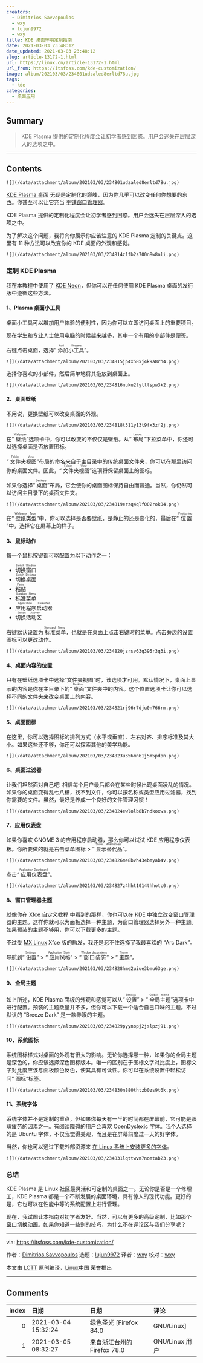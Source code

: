 ```yaml
---
creators:
  - Dimitrios Savvopoulos
  - wxy
  - lujun9972
  - wxy
title: KDE 桌面环境定制指南
date: 2021-03-03 23:48:12
date_updated: 2021-03-03 23:48:12
slug: article-13172-1.html
url: https://linux.cn/article-13172-1.html
url_from: https://itsfoss.com/kde-customization/
image: album/202103/03/234801udzaled8erltd78u.jpg
tags:
  - kde
categories:
  - 桌面应用
---
```


## Summary

> KDE Plasma 提供的定制化程度会让初学者感到困惑。用户会迷失在层层深入的选项之中。

***

<!-- more -->

## Contents

`![](/data/attachment/album/202103/03/234801udzaled8erltd78u.jpg)`

[KDE Plasma 桌面](https://kde.org/plasma-desktop/) 无疑是定制化的巅峰，因为你几乎可以改变任何你想要的东西。你甚至可以让它充当 [平铺窗口管理器](https://github.com/kwin-scripts/kwin-tiling)。

KDE Plasma 提供的定制化程度会让初学者感到困惑。用户会迷失在层层深入的选项之中。

为了解决这个问题，我将向你展示你应该注意的 KDE Plasma 定制的关键点。这里有 11 种方法可以改变你的 KDE 桌面的外观和感觉。

`![](/data/attachment/album/202103/03/234814z1fb2s700n8w8nli.png)`

### 定制 KDE Plasma

我在本教程中使用了 [KDE Neon](https://itsfoss.com/kde-neon-review/)，但你可以在任何使用 KDE Plasma 桌面的发行版中遵循这些方法。

#### 1、Plasma 桌面小工具

桌面小工具可以增加用户体验的便利性，因为你可以立即访问桌面上的重要项目。

现在学生和专业人士使用电脑的时候越来越多，其中一个有用的小部件是便签。

右键点击桌面，选择“<ruby> 添加小工具 <rt>  Add Widgets </rt></ruby>”。

`![](/data/attachment/album/202103/03/234815jp4x58xj4k9a8rh4.png)`

选择你喜欢的小部件，然后简单地将其拖放到桌面上。

`![](/data/attachment/album/202103/03/234816nuku2lyltlspw3k2.png)`

#### 2、桌面壁纸

不用说，更换壁纸可以改变桌面的外观。

`![](/data/attachment/album/202103/03/234818t311y13t9fx3zf2j.png)`

在“<ruby> 壁纸 <rt>  Wallpaper </rt></ruby>”选项卡中，你可以改变的不仅仅是壁纸。从“<ruby> 布局 <rt>  Layout </rt></ruby>”下拉菜单中，你还可以选择桌面是否放置图标。

“<ruby> 文件夹视图 <rt>  Folder View </rt></ruby>”布局的命名来自于主目录中的传统桌面文件夹，你可以在那里访问你的桌面文件。因此，“<ruby> 文件夹视图 <rt>  Folder View </rt></ruby>”选项将保留桌面上的图标。

如果你选择“<ruby> 桌面 <rt>  Desktop </rt></ruby>”布局，它会使你的桌面图标保持自由而普通。当然，你仍然可以访问主目录下的桌面文件夹。

`![](/data/attachment/album/202103/03/234819erzq4qlf002rok04.png)`

在“<ruby> 壁纸类型 <rt>  Wallpaper Type </rt></ruby>”中，你可以选择是否要壁纸，是静止的还是变化的，最后在“<ruby> 位置 <rt>  Positioning </rt></ruby>”中，选择它在屏幕上的样子。

#### 3、鼠标动作

每一个鼠标按键都可以配置为以下动作之一：

* <ruby> 切换窗口 <rt>  Switch Window </rt></ruby>
* <ruby> 切换桌面 <rt>  Switch Desktop </rt></ruby>
* <ruby> 粘贴 <rt>  Paste </rt></ruby>
* <ruby> 标准菜单 <rt>  Standard Menu </rt></ruby>
* <ruby> 应用程序启动器 <rt>  Application Launcher </rt></ruby>
* <ruby> 切换活动区 <rt>  Switch Activity </rt></ruby>

右键默认设置为<ruby> 标准菜单 <rt>  Standard Menu </rt></ruby>，也就是在桌面上点击右键时的菜单。点击旁边的设置图标可以更改动作。

`![](/data/attachment/album/202103/03/234820jzrsv63q395r3q3i.png)`

#### 4、桌面内容的位置

只有在壁纸选项卡中选择“文件夹视图”时，该选项才可用。默认情况下，桌面上显示的内容是你在主目录下的“<ruby> 桌面 <rt>  Desktop </rt></ruby>”文件夹中的内容。这个位置选项卡让你可以选择不同的文件夹来改变桌面上的内容。

`![](/data/attachment/album/202103/03/234821rj96r7dju0n766rm.png)`

#### 5、桌面图标

在这里，你可以选择图标的排列方式（水平或垂直）、左右对齐、排序标准及其大小。如果这些还不够，你还可以探索其他的美学功能。

`![](/data/attachment/album/202103/03/234823u356mn61j5m5pdpn.png)`

#### 6、桌面过滤器

让我们坦然面对自己吧! 相信每个用户最后都会在某些时候出现桌面凌乱的情况。如果你的桌面变得乱七八糟，找不到文件，你可以按名称或类型应用过滤器，找到你需要的文件。虽然，最好是养成一个良好的文件管理习惯！

`![](/data/attachment/album/202103/03/234824ewlolb8b7ndkoxws.png)`

#### 7、应用仪表盘

如果你喜欢 GNOME 3 的应用程序启动器，那么你可以试试 KDE 应用程序仪表板。你所要做的就是右击菜单图标 > “<ruby> 显示替代品 <rt>  Show Alternatives </rt></ruby>”。

`![](/data/attachment/album/202103/03/234826me8bvh434bmyab4v.png)`

点击“<ruby> 应用仪表盘 <rt>  Application Dashboard </rt></ruby>”。

`![](/data/attachment/album/202103/03/234827z4hht1014thhotc0.png)`

#### 8、窗口管理器主题

就像你在 [Xfce 自定义教程](https://itsfoss.com/customize-xfce/) 中看到的那样，你也可以在 KDE 中独立改变窗口管理器的主题。这样你就可以为面板选择一种主题，为窗口管理器选择另外一种主题。如果预装的主题不够用，你可以下载更多的主题。

不过受 [MX Linux](https://itsfoss.com/mx-linux-kde-edition/) Xfce 版的启发，我还是忍不住选择了我最喜欢的 “Arc Dark”。

导航到“<ruby> 设置 <rt>  Settings </rt></ruby>” > “<ruby> 应用风格 <rt>  Application Style </rt></ruby>” > “<ruby> 窗口装饰 <rt>  Window decorations </rt></ruby>” > “<ruby> 主题 <rt>  Theme </rt></ruby>”。

`![](/data/attachment/album/202103/03/234828hme2uiue3bmu63ge.png)`

#### 9、全局主题

如上所述，KDE Plasma 面板的外观和感觉可以从“<ruby> 设置 <rt>  Settings </rt></ruby>” > “<ruby> 全局主题 <rt>  Global theme </rt></ruby>”选项卡中进行配置。预装的主题数量并不多，但你可以下载一个适合自己口味的主题。不过默认的 “Breeze Dark” 是一款养眼的主题。

`![](/data/attachment/album/202103/03/234829pyynopj2jslpzj91.png)`

#### 10、系统图标

系统图标样式对桌面的外观有很大的影响。无论你选择哪一种，如果你的全局主题是深色的，你应该选择深色图标版本。唯一的区别在于图标文字对比度上，图标文字对比度应该与面板颜色反色，使其具有可读性。你可以在系统设置中轻松访问“<ruby> 图标 <rt>  Icons </rt></ruby>”标签。

`![](/data/attachment/album/202103/03/234830n880thtzb0zs9t6k.png)`

#### 11、系统字体

系统字体并不是定制的重点，但如果你每天有一半的时间都在屏幕前，它可能是眼睛疲劳的因素之一。有阅读障碍的用户会喜欢 [OpenDyslexic](https://www.opendyslexic.org/about) 字体。我个人选择的是 Ubuntu 字体，不仅我觉得美观，而且是在屏幕前度过一天的好字体。

当然，你也可以通过下载外部资源来 [在 Linux 系统上安装更多的字体](https://itsfoss.com/install-fonts-ubuntu/)。

`![](/data/attachment/album/202103/03/234831lqttwvm7nomtab23.png)`

### 总结

KDE Plasma 是 Linux 社区最灵活和可定制的桌面之一。无论你是否是一个修理工，KDE Plasma 都是一个不断发展的桌面环境，具有惊人的现代功能。更好的是，它也可以在性能中等的系统配置上进行管理。

现在，我试图让本指南对初学者友好。当然，可以有更多的高级定制，比如那个 [窗口切换动画](https://itsfoss.com/customize-task-switcher-kde/)。如果你知道一些别的技巧，为什么不在评论区与我们分享呢？

---

via: <https://itsfoss.com/kde-customization/>

作者：[Dimitrios Savvopoulos](https://itsfoss.com/author/dimitrios/) 选题：[lujun9972](https://github.com/lujun9972) 译者：[wxy](https://github.com/wxy) 校对：[wxy](https://github.com/wxy)

本文由 [LCTT](https://github.com/LCTT/TranslateProject) 原创编译，[Linux中国](https://linux.cn/) 荣誉推出

***

## Comments

|   index | 日期                | 日期                                       | 评论                       |
|--------:|:--------------------|:-------------------------------------------|:---------------------------|
|       0 | 2021-03-04 15:32:24 | 绿色圣光 [Firefox 84.0|GNU/Linux]          | 已经有几年没用KDE了。      |
|       1 | 2021-03-05 08:32:27 | 来自浙江台州的 Firefox 78.0|GNU/Linux 用户 | 漂亮是漂亮，但过于臃肿了些 |
